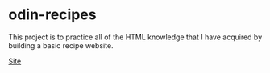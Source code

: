 # odin-recipes
This project is to practice  all of the HTML knowledge that I have acquired by building a basic recipe website.

[Site](https://michaelhalaj.github.io/odin-recipes/)
